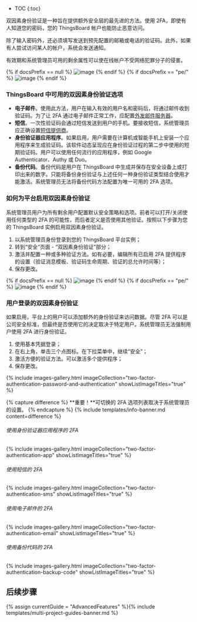 * TOC
{:toc}

双因素身份验证是一种旨在提供额外安全层的最先进的方法。使用 2FA，即使有人知道您的密码，您的 ThingsBoard 帐户也能防止恶意访问。

除了输入密码外，还必须填写发送到预先配置的邮箱或电话的验证码。此外，如果有人尝试访问某人的帐户，系统会发送通知。

有效期和系统管理员可用的剩余属性可以使在线帐户不受网络犯罪分子的侵害。

{% if docsPrefix == null %}
![image](/images/user-guide/two-factor-authentication/two-factor-authentication-ce.png)
{% endif %}
{% if docsPrefix == "pe/" %}
![image](/images/user-guide/two-factor-authentication/two-factor-authentication-pe.png)
{% endif %}

### ThingsBoard 中可用的双因素身份验证选项

- **电子邮件**。使用此方法，用户在输入有效的用户名和密码后，将通过邮件收到验证码。为了让 2FA 通过电子邮件正常工作，应配置[外发邮件服务器](/docs/user-guide/ui/mail-settings/)。
- **短信**。一次性验证码会通过短信发送到用户的手机。要接收短信，系统管理员应正确设置[短信提供商](/docs/user-guide/ui/sms-provider-settings/)。
- **身份验证器应用程序**。如果启用，用户需要在计算机或智能手机上安装一个应用程序来生成验证码。该软件动态呈现应在身份验证过程的第二步中使用的短期验证码。用户可以使用任何流行的应用程序，例如 Google Authenticator、Authy 或 Duo。
- **备份代码**。备份代码是用户在 ThingsBoard 中生成并保存在安全设备上或打印出来的数字。只能将备份身份验证与上述任何一种身份验证类型结合使用才能激活。系统管理员无法将备份代码方法配置为唯一可用的 2FA 选项。

### 如何为平台启用双因素身份验证

系统管理员用户为所有剩余用户配置默认安全策略和选项。前者可以打开/关闭使用任何类型的 2FA 的可能性，而后者定义是否使用其他验证。按照以下步骤为您的 ThingsBoard 实例启用双因素身份验证。

1. 以系统管理员身份登录到您的 ThingsBoard 平台实例；
2. 转到“安全”页面 - “双因素身份验证”部分；
3. 激活并配置一种或多种验证方法。如有必要，编辑所有已启用 2FA 提供程序的设置（验证消息模板、验证码生命周期、验证的总允许时间等）；
4. 保存更改。

{% if docsPrefix == null %}
![image](/images/user-guide/two-factor-authentication/two-factor-authentication-sysadmin-ce.png)
{% endif %}
{% if docsPrefix == "pe/" %}
![image](/images/user-guide/two-factor-authentication/two-factor-authentication-sysadmin-pe.png)
{% endif %}

### 用户登录的双因素身份验证

如果启用，平台上的用户可以添加额外的身份验证来访问数据。尽管 2FA 可以是公司安全标准，但最终是否使用它的决定取决于特定用户。系统管理员无法强制用户使用 2FA 进行身份验证。

1. 使用基本凭据登录；
2. 在右上角，单击三个点图标。在下拉菜单中，继续“安全”；
3. 激活方便的验证方法。可以激活多个提供程序；
4. 保存更改。

{% include images-gallery.html imageCollection="two-factor-authentication-password-and-authentication" showListImageTitles="true" %}

{% capture difference %}
**重要！**可切换的 2FA 选项列表取决于系统管理员的设置。
{% endcapture %}
{% include templates/info-banner.md content=difference %}

###### 使用身份验证器应用程序的 2FA

{% include images-gallery.html imageCollection="two-factor-authentication-app" showListImageTitles="true" %}

###### 使用短信的 2FA

{% include images-gallery.html imageCollection="two-factor-authentication-sms" showListImageTitles="true" %}

###### 使用电子邮件的 2FA

{% include images-gallery.html imageCollection="two-factor-authentication-email" showListImageTitles="true" %}

###### 使用备份代码的 2FA

{% include images-gallery.html imageCollection="two-factor-authentication-backup-code" showListImageTitles="true" %}

## 后续步骤

{% assign currentGuide = "AdvancedFeatures" %}{% include templates/multi-project-guides-banner.md %}